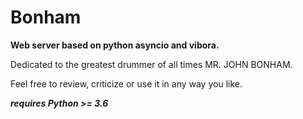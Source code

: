 # Bonham

**Web server based on python asyncio and vibora.**

Dedicated to the greatest drummer of all times MR. JOHN BONHAM.


Feel free to review, criticize or use it in any way you like.

***requires Python >= 3.6***
